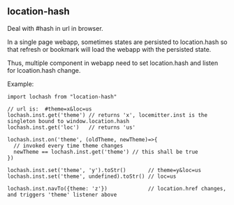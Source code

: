 location-hash
--------

Deal with #hash in url in browser.

In a single page webapp, sometimes states are persisted to location.hash so that refresh or bookmark will load
the webapp with the persisted state.

Thus, multiple component in webapp need to set location.hash and listen for lcoation.hash change.

Example:

    import lochash from "location-hash"
    
    // url is:  #theme=x&loc=us
    lochash.inst.get('theme') // returns 'x', locemitter.inst is the singleton bound to window.location.hash
    lochash.inst.get('loc')   // returns 'us'
  
    lochash.inst.on('theme', (oldTheme, newTheme)=>{
      // invoked every time theme changes
      newTheme == lochash.inst.get('theme') // this shall be true
    })
  
    lochash.inst.set('theme', 'y').toStr()       // theme=y&loc=us
    lochash.inst.set('theme', undefined).toStr() // loc=us
  
    lochash.inst.navTo({theme: 'z'})             // location.href changes, and triggers 'theme' listener above

